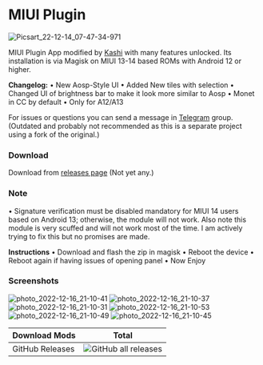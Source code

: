 # MIUI Plugin
 
![Picsart_22-12-14_07-47-34-971](https://telegra.ph/file/4047ad10edd1c0b3dd3c9.png)

MIUI Plugin App modified by [Kashi](https://t.me/kakashi1v1) with many features unlocked.
Its installation is via Magisk on MIUI 13-14 based ROMs with Android 12 or higher.

**Changelog:**
• New Aosp-Style UI
• Added New tiles with selection 
• Changed UI of brightness bar to make it look more similar to Aosp
• Monet in CC by default
• Only for A12/A13

For issues or questions you can send a message in [Telegram](https://t.me/amogus_discussion) group. (Outdated and probably not recommended as this is a separate project using a fork of the original.)


### Download

Download from [releases page](https://github.com/SCOS100/Miui_Plugin/releases) (Not yet any.)

### Note
• Signature verification must be disabled mandatory for MIUI 14 users based on Android 13; otherwise, the module will not work. Also note this module is very scuffed and will not work most of the time. I am actively trying to fix this but no promises are made.

**Instructions**
• Download and flash the zip in magisk 
• Reboot the device
• Reboot again if having issues of opening panel
• Now Enjoy


### Screenshots
![photo_2022-12-16_21-10-41](https://telegra.ph/file/f1b20dda26c981335dfe1.png)
![photo_2022-12-16_21-10-37](https://telegra.ph/file/2c2e3f797ca577c8b7737.png)
![photo_2022-12-16_21-10-31](https://telegra.ph/file/98537b1ca24f88b0c9a95.png)
![photo_2022-12-16_21-10-53](https://telegra.ph/file/376afef582163ab36ba9b.png)
![photo_2022-12-16_21-10-49](https://telegra.ph/file/ffaa384b1ee0d422f5f12.png)
![photo_2022-12-16_21-10-45](https://telegra.ph/file/a7a42ed5ff6e2b175e252.png)

| Download Mods | Total |
| --- | --- |
| GitHub Releases | ![GitHub all releases](https://img.shields.io/github/downloads/SCOS100/Miui_Plugin/total?logo=GitHub&style=for-the-badge&color=blue) |



